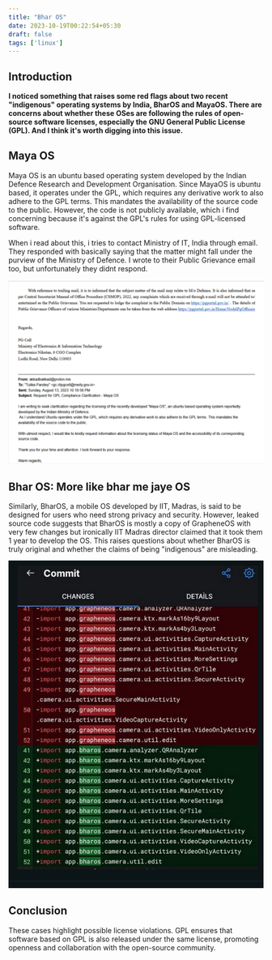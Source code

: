 ```yaml
---
title: "Bhar OS"
date: 2023-10-19T00:22:54+05:30
draft: false
tags: ['linux']
---
```



## Introduction

**I noticed something that raises some red flags about two recent "indigenous" operating systems by India, BharOS and MayaOS. There are concerns about whether these OSes are following the rules of open-source software licenses, especially the GNU General Public License (GPL). And I think it's worth digging into this issue.**


## Maya OS
Maya OS is an ubuntu based operating system developed by the Indian Defence Research and Development Organisation. Since MayaOS is ubuntu based, it operates under the GPL, which requires any derivative work to also adhere to the GPL terms. This mandates the availability of the source code to the public. However, the code is not publicly available, which i find concerning because it's against the GPL's rules for using GPL-licensed software.

When i read about this, i tries to contact Ministry of IT, India through email. They responded with basically saying that the matter might fall under the purview of the Ministry of Defence. I wrote to their Public Grievance email too, but unfortunately they didnt respond.

![email](mail.png)


## Bhar OS: More like bhar me jaye OS

Similarly, BharOS, a mobile OS developed by IIT, Madras, is said to be designed for users who need strong privacy and security. However, leaked source code suggests that BharOS is mostly a copy of GrapheneOS with very few changes but ironically IIT Madras director claimed that it took them 1 year to develop the OS. This raises questions about whether BharOS is truly original and whether the claims of being "indigenous" are misleading.

![bhar os](bharos.png)



## Conclusion
These cases highlight possible license violations. GPL ensures that software based on GPL is also released under the same license, promoting openness and collaboration with the open-source community.
